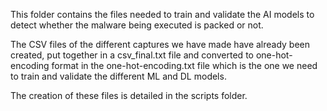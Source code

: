 This folder contains the files needed to train and validate the AI models to detect whether the malware being executed is packed or not.

The CSV files of the different captures we have made have already been created, put together in a csv_final.txt file and converted to one-hot-encoding format in the one-hot-encoding.txt file which is the one we need to train and validate the different ML and DL models.

The creation of these files is detailed in the scripts folder.
